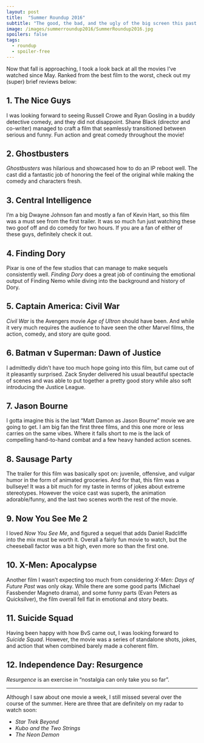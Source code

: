 ```yaml
---
layout: post
title:  "Summer Roundup 2016"
subtitle: "The good, the bad, and the ugly of the big screen this past summer."
image: /images/summerroundup2016/SummerRoundup2016.jpg
spoilers: false
tags:
  - roundup
  - spoiler-free
---
```

Now that fall is approaching, I took a look back at all the movies I’ve watched since May. Ranked from the best film to the worst, check out my (super) brief reviews below:

## 1. The Nice Guys

I was looking forward to seeing Russell Crowe and Ryan Gosling in a buddy detective comedy, and they did not disappoint. Shane Black (director and co-writer) managed to craft a film that seamlessly transitioned between serious and funny. Fun action and great comedy throughout the movie!

## 2. Ghostbusters

*Ghostbusters* was hilarious and showcased how to do an IP reboot well. The cast did a fantastic job of honoring the feel of the original while making the comedy and characters fresh.

## 3. Central Intelligence

I’m a big Dwayne Johnson fan and mostly a fan of Kevin Hart, so this film was a must see from the first trailer. It was so much fun just watching these two goof off and do comedy for two hours. If you are a fan of either of these guys, definitely check it out.

## 4. Finding Dory

Pixar is one of the few studios that can manage to make sequels consistently well. *Finding Dory* does a great job of continuing the emotional output of Finding Nemo while diving into the background and history of Dory.

## 5. Captain America: Civil War

*Civil War* is the Avengers movie *Age of Ultron* should have been. And while it very much requires the audience to have seen the other Marvel films, the action, comedy, and story are quite good.

## 6. Batman v Superman: Dawn of Justice

I admittedly didn’t have too much hope going into this film, but came out of it pleasantly surprised. Zack Snyder delivered his usual beautiful spectacle of scenes and was able to put together a pretty good story while also soft introducing the Justice League.

## 7. Jason Bourne

I gotta imagine this is the last “Matt Damon as Jason Bourne” movie we are going to get. I am big fan the first three films, and this one more or less carries on the same vibes. Where it falls short to me is the lack of compelling hand-to-hand combat and a few heavy handed action scenes.

## 8. Sausage Party

The trailer for this film was basically spot on: juvenile, offensive, and vulgar humor in the form of animated groceries. And for that, this film was a bullseye! It was a bit much for my taste in terms of jokes about extreme stereotypes. However the voice cast was superb, the animation adorable/funny, and the last two scenes worth the rest of the movie.

## 9. Now You See Me 2

I loved *Now You See Me*, and figured a sequel that adds Daniel Radcliffe into the mix must be worth it. Overall a fairly fun movie to watch, but the cheeseball factor was a bit high, even more so than the first one.

## 10. X-Men: Apocalypse

Another film I wasn’t expecting too much from considering *X-Men: Days of Future Past* was only okay. While there are some good parts (Michael Fassbender Magneto drama), and some funny parts (Evan Peters as Quicksilver), the film overall fell flat in emotional and story beats.

## 11. Suicide Squad

Having been happy with how BvS came out, I was looking forward to *Suicide Squad*. However, the movie was a series of standalone shots, jokes, and action that when combined barely made a coherent film.

## 12. Independence Day: Resurgence

*Resurgence* is an exercise in “nostalgia can only take you so far”.

---

Although I saw about one movie a week, I still missed several over the course of the summer. Here are three that are definitely on my radar to watch soon:

* *Star Trek Beyond*
* *Kubo and the Two Strings*
* *The Neon Demon*
